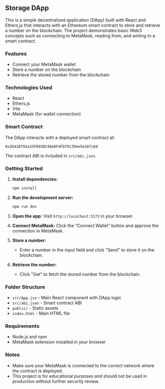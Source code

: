 
## Storage DApp

This is a simple decentralized application (DApp) built with React and Ethers.js that interacts with an Ethereum smart contract to store and retrieve a number on the blockchain. The project demonstrates basic Web3 concepts such as connecting to MetaMask, reading from, and writing to a smart contract.

### Features
- Connect your MetaMask wallet
- Store a number on the blockchain
- Retrieve the stored number from the blockchain

### Technologies Used
- React
- Ethers.js
- Vite
- MetaMask (for wallet connection)

### Smart Contract
The DApp interacts with a deployed smart contract at:

```
0x2D428792a33F093DC48e0F4FD7917D4e5e107c04
```

The contract ABI is included in `src/abi.json`.

### Getting Started

1. **Install dependencies:**
   ```bash
   npm install
   ```

2. **Run the development server:**
   ```bash
   npm run dev
   ```

3. **Open the app:**
   Visit `http://localhost:5173` in your browser.

4. **Connect MetaMask:**
   Click the "Connect Wallet" button and approve the connection in MetaMask.

5. **Store a number:**
   - Enter a number in the input field and click "Send" to store it on the blockchain.

6. **Retrieve the number:**
   - Click "Get" to fetch the stored number from the blockchain.

### Folder Structure

- `src/App.jsx` - Main React component with DApp logic
- `src/abi.json` - Smart contract ABI
- `public/` - Static assets
- `index.html` - Main HTML file

### Requirements
- Node.js and npm
- MetaMask extension installed in your browser

### Notes
- Make sure your MetaMask is connected to the correct network where the contract is deployed.
- This project is for educational purposes and should not be used in production without further security review.
